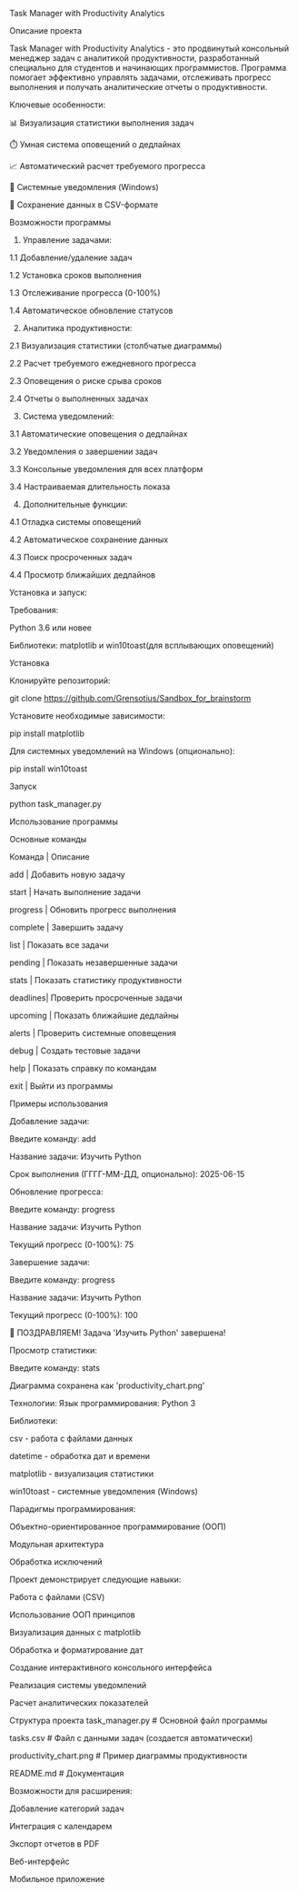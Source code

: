 Task Manager with Productivity Analytics

Описание проекта

Task Manager with Productivity Analytics - это продвинутый консольный менеджер задач с аналитикой продуктивности, разработанный специально для студентов и начинающих программистов. Программа помогает эффективно управлять задачами, отслеживать прогресс выполнения и получать аналитические отчеты о продуктивности.

Ключевые особенности:

📊 Визуализация статистики выполнения задач

⏱️ Умная система оповещений о дедлайнах

📈 Автоматический расчет требуемого прогресса

🔔 Системные уведомления (Windows)

📁 Сохранение данных в CSV-формате

Возможности программы

1. Управление задачами:
   
  1.1 Добавление/удаление задач
  
  1.2 Установка сроков выполнения
  
  1.3 Отслеживание прогресса (0-100%)
  
  1.4 Автоматическое обновление статусов

2. Аналитика продуктивности:
   
  2.1 Визуализация статистики (столбчатые диаграммы)
  
  2.2 Расчет требуемого ежедневного прогресса
  
  2.3 Оповещения о риске срыва сроков
  
  2.4 Отчеты о выполненных задачах

3. Система уведомлений:
   
  3.1 Автоматические оповещения о дедлайнах
  
  3.2 Уведомления о завершении задач
  
  3.3 Консольные уведомления для всех платформ
  
  3.4 Настраиваемая длительность показа

4. Дополнительные функции:
   
  4.1 Отладка системы оповещений
  
  4.2 Автоматическое сохранение данных
  
  4.3 Поиск просроченных задач
  
  4.4 Просмотр ближайших дедлайнов

Установка и запуск:

Требования:

Python 3.6 или новее

Библиотеки: matplotlib и win10toast(для всплывающих оповещений)

Установка

Клонируйте репозиторий:

git clone https://github.com/Grensotius/Sandbox_for_brainstorm

Установите необходимые зависимости:

pip install matplotlib

Для системных уведомлений на Windows (опционально):

pip install win10toast

Запуск

python task_manager.py

Использование программы

Основные команды

Команда  |	Описание

add	   |  Добавить новую задачу

start	   |  Начать выполнение задачи

progress |  Обновить прогресс выполнения

complete |	 Завершить задачу

list	   |  Показать все задачи

pending	|  Показать незавершенные задачи

stats	   |  Показать статистику продуктивности

deadlines|	Проверить просроченные задачи

upcoming |	Показать ближайшие дедлайны

alerts	|  Проверить системные оповещения

debug	   |  Создать тестовые задачи

help	   |  Показать справку по командам

exit	   |  Выйти из программы

Примеры использования

Добавление задачи:

Введите команду: add

Название задачи: Изучить Python

Срок выполнения (ГГГГ-ММ-ДД, опционально): 2025-06-15

Обновление прогресса:

Введите команду: progress

Название задачи: Изучить Python

Текущий прогресс (0-100%): 75

Завершение задачи:

Введите команду: progress

Название задачи: Изучить Python

Текущий прогресс (0-100%): 100

🎉 ПОЗДРАВЛЯЕМ! Задача 'Изучить Python' завершена!

Просмотр статистики:

Введите команду: stats

Диаграмма сохранена как 'productivity_chart.png'

Технологии: 
Язык программирования: Python 3

Библиотеки:

csv - работа с файлами данных

datetime - обработка дат и времени

matplotlib - визуализация статистики

win10toast - системные уведомления (Windows)

Парадигмы программирования:

Объектно-ориентированное программирование (ООП)

Модульная архитектура

Обработка исключений

Проект демонстрирует следующие навыки:

Работа с файлами (CSV)

Использование ООП принципов

Визуализация данных с matplotlib

Обработка и форматирование дат

Создание интерактивного консольного интерфейса

Реализация системы уведомлений

Расчет аналитических показателей

Структура проекта
task_manager.py        # Основной файл программы

tasks.csv              # Файл с данными задач (создается автоматически)

productivity_chart.png # Пример диаграммы продуктивности

README.md              # Документация

Возможности для расширения:

Добавление категорий задач

Интеграция с календарем

Экспорт отчетов в PDF

Веб-интерфейс

Мобильное приложение
